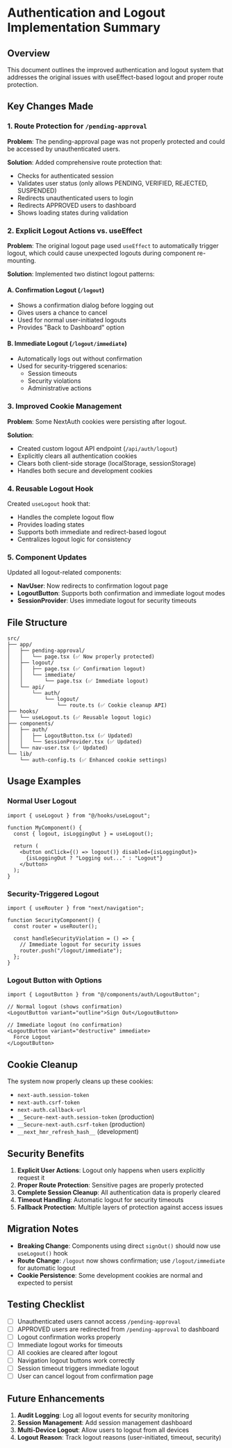 # Authentication and Logout Implementation Summary

## Overview

This document outlines the improved authentication and logout system that addresses the original issues with useEffect-based logout and proper route protection.

## Key Changes Made

### 1. Route Protection for `/pending-approval`

**Problem**: The pending-approval page was not properly protected and could be accessed by unauthenticated users.

**Solution**: Added comprehensive route protection that:

- Checks for authenticated session
- Validates user status (only allows PENDING, VERIFIED, REJECTED, SUSPENDED)
- Redirects unauthenticated users to login
- Redirects APPROVED users to dashboard
- Shows loading states during validation

### 2. Explicit Logout Actions vs. useEffect

**Problem**: The original logout page used `useEffect` to automatically trigger logout, which could cause unexpected logouts during component re-mounting.

**Solution**: Implemented two distinct logout patterns:

#### A. Confirmation Logout (`/logout`)

- Shows a confirmation dialog before logging out
- Gives users a chance to cancel
- Used for normal user-initiated logouts
- Provides "Back to Dashboard" option

#### B. Immediate Logout (`/logout/immediate`)

- Automatically logs out without confirmation
- Used for security-triggered scenarios:
  - Session timeouts
  - Security violations
  - Administrative actions

### 3. Improved Cookie Management

**Problem**: Some NextAuth cookies were persisting after logout.

**Solution**:

- Created custom logout API endpoint (`/api/auth/logout`)
- Explicitly clears all authentication cookies
- Clears both client-side storage (localStorage, sessionStorage)
- Handles both secure and development cookies

### 4. Reusable Logout Hook

Created `useLogout` hook that:

- Handles the complete logout flow
- Provides loading states
- Supports both immediate and redirect-based logout
- Centralizes logout logic for consistency

### 5. Component Updates

Updated all logout-related components:

- **NavUser**: Now redirects to confirmation logout page
- **LogoutButton**: Supports both confirmation and immediate logout modes
- **SessionProvider**: Uses immediate logout for security timeouts

## File Structure

```
src/
├── app/
│   ├── pending-approval/
│   │   └── page.tsx (✅ Now properly protected)
│   ├── logout/
│   │   ├── page.tsx (✅ Confirmation logout)
│   │   └── immediate/
│   │       └── page.tsx (✅ Immediate logout)
│   └── api/
│       └── auth/
│           └── logout/
│               └── route.ts (✅ Cookie cleanup API)
├── hooks/
│   └── useLogout.ts (✅ Reusable logout logic)
├── components/
│   ├── auth/
│   │   ├── LogoutButton.tsx (✅ Updated)
│   │   └── SessionProvider.tsx (✅ Updated)
│   └── nav-user.tsx (✅ Updated)
└── lib/
    └── auth-config.ts (✅ Enhanced cookie settings)
```

## Usage Examples

### Normal User Logout

```tsx
import { useLogout } from "@/hooks/useLogout";

function MyComponent() {
  const { logout, isLoggingOut } = useLogout();

  return (
    <button onClick={() => logout()} disabled={isLoggingOut}>
      {isLoggingOut ? "Logging out..." : "Logout"}
    </button>
  );
}
```

### Security-Triggered Logout

```tsx
import { useRouter } from "next/navigation";

function SecurityComponent() {
  const router = useRouter();

  const handleSecurityViolation = () => {
    // Immediate logout for security issues
    router.push("/logout/immediate");
  };
}
```

### Logout Button with Options

```tsx
import { LogoutButton } from "@/components/auth/LogoutButton";

// Normal logout (shows confirmation)
<LogoutButton variant="outline">Sign Out</LogoutButton>

// Immediate logout (no confirmation)
<LogoutButton variant="destructive" immediate>
  Force Logout
</LogoutButton>
```

## Cookie Cleanup

The system now properly cleans up these cookies:

- `next-auth.session-token`
- `next-auth.csrf-token`
- `next-auth.callback-url`
- `__Secure-next-auth.session-token` (production)
- `__Secure-next-auth.csrf-token` (production)
- `__next_hmr_refresh_hash__` (development)

## Security Benefits

1. **Explicit User Actions**: Logout only happens when users explicitly request it
2. **Proper Route Protection**: Sensitive pages are properly protected
3. **Complete Session Cleanup**: All authentication data is properly cleared
4. **Timeout Handling**: Automatic logout for security timeouts
5. **Fallback Protection**: Multiple layers of protection against access issues

## Migration Notes

- **Breaking Change**: Components using direct `signOut()` should now use `useLogout()` hook
- **Route Change**: `/logout` now shows confirmation; use `/logout/immediate` for automatic logout
- **Cookie Persistence**: Some development cookies are normal and expected to persist

## Testing Checklist

- [ ] Unauthenticated users cannot access `/pending-approval`
- [ ] APPROVED users are redirected from `/pending-approval` to dashboard
- [ ] Logout confirmation works properly
- [ ] Immediate logout works for timeouts
- [ ] All cookies are cleared after logout
- [ ] Navigation logout buttons work correctly
- [ ] Session timeout triggers immediate logout
- [ ] User can cancel logout from confirmation page

## Future Enhancements

1. **Audit Logging**: Log all logout events for security monitoring
2. **Session Management**: Add session management dashboard
3. **Multi-Device Logout**: Allow users to logout from all devices
4. **Logout Reason**: Track logout reasons (user-initiated, timeout, security)
